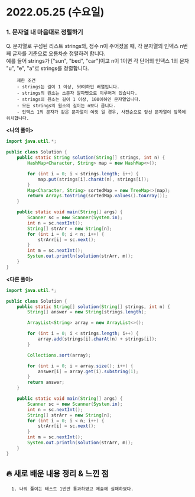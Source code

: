 # 2022.05.25 (수요일)

### **1. 문자열 내 마음대로 정렬하기**

Q. 문자열로 구성된 리스트 strings와, 정수 n이 주어졌을 때, 각 문자열의 인덱스 n번째 글자를 기준으로 오름차순 정렬하려 합니다.   
   예를 들어 strings가 ["sun", "bed", "car"]이고 n이 1이면 각 단어의 인덱스 1의 문자 "u", "e", "a"로 strings를 정렬합니다.   

        제한 조건
        - strings는 길이 1 이상, 50이하인 배열입니다.
        - strings의 원소는 소문자 알파벳으로 이루어져 있습니다.
        - strings의 원소는 길이 1 이상, 100이하인 문자열입니다.
        - 모든 strings의 원소의 길이는 n보다 큽니다.
        - 인덱스 1의 문자가 같은 문자열이 여럿 일 경우, 사전순으로 앞선 문자열이 앞쪽에 위치합니다.


**<나의 풀이>**
```java
import java.util.*;

public class Solution {
    public static String solution(String[] strings, int n) {
        HashMap<Character, String> map = new HashMap<>();

        for (int i = 0; i < strings.length; i++) {
            map.put(strings[i].charAt(n), strings[i]);
        }
        Map<Character, String> sortedMap = new TreeMap<>(map);
        return Arrays.toString(sortedMap.values().toArray());
    }

    public static void main(String[] args) {
        Scanner sc = new Scanner(System.in);
        int n = sc.nextInt();
        String[] strArr = new String[n];
        for (int i = 0; i < n; i++) {
            strArr[i] = sc.next();
        }
        int m = sc.nextInt();
        System.out.println(solution(strArr, m));
    }
}
```

**<다른 풀이>**
```java
import java.util.*;

public class Solution {
    public static String[] solution(String[] strings, int n) {
        String[] answer = new String[strings.length];

        ArrayList<String> array = new ArrayList<>();

        for (int i = 0; i < strings.length; i++) {
            array.add(strings[i].charAt(n) + strings[i]);
        }

        Collections.sort(array);

        for (int i = 0; i < array.size(); i++) {
            answer[i] = array.get(i).substring(1);
        }
        return answer;
    }

    public static void main(String[] args) {
        Scanner sc = new Scanner(System.in);
        int n = sc.nextInt();
        String[] strArr = new String[n];
        for (int i = 0; i < n; i++) {
            strArr[i] = sc.next();
        }
        int m = sc.nextInt();
        System.out.println(solution(strArr, m));
    }
}
```

##  **🔥 새로 배운 내용 정리 & 느낀 점**

      1. 나의 풀이는 테스트 1번만 통과하였고 제출에 실패하였다.

